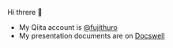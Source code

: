 Hi threre 👋

- My Qiita account is [@fujithuro](https://qiita.com/fujithuro)
- My presentation documents are on [Docswell](https://www.docswell.com/user/fujithuro)

<!---
fujithuro/fujithuro is a ✨ special ✨ repository because its `README.md` (this file) appears on your GitHub profile.
You can click the Preview link to take a look at your changes.
--->
